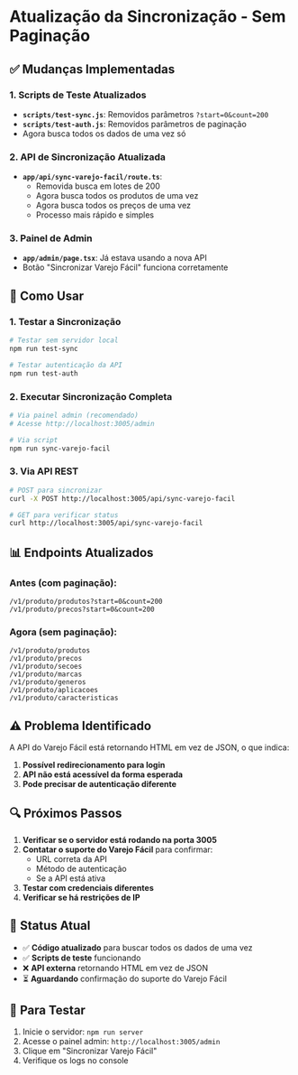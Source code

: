 # Atualização da Sincronização - Sem Paginação

## ✅ Mudanças Implementadas

### 1. Scripts de Teste Atualizados
- **`scripts/test-sync.js`**: Removidos parâmetros `?start=0&count=200`
- **`scripts/test-auth.js`**: Removidos parâmetros de paginação
- Agora busca todos os dados de uma vez só

### 2. API de Sincronização Atualizada
- **`app/api/sync-varejo-facil/route.ts`**: 
  - Removida busca em lotes de 200
  - Agora busca todos os produtos de uma vez
  - Agora busca todos os preços de uma vez
  - Processo mais rápido e simples

### 3. Painel de Admin
- **`app/admin/page.tsx`**: Já estava usando a nova API
- Botão "Sincronizar Varejo Fácil" funciona corretamente

## 🔧 Como Usar

### 1. Testar a Sincronização
```bash
# Testar sem servidor local
npm run test-sync

# Testar autenticação da API
npm run test-auth
```

### 2. Executar Sincronização Completa
```bash
# Via painel admin (recomendado)
# Acesse http://localhost:3005/admin

# Via script
npm run sync-varejo-facil
```

### 3. Via API REST
```bash
# POST para sincronizar
curl -X POST http://localhost:3005/api/sync-varejo-facil

# GET para verificar status
curl http://localhost:3005/api/sync-varejo-facil
```

## 📊 Endpoints Atualizados

### Antes (com paginação):
```
/v1/produto/produtos?start=0&count=200
/v1/produto/precos?start=0&count=200
```

### Agora (sem paginação):
```
/v1/produto/produtos
/v1/produto/precos
/v1/produto/secoes
/v1/produto/marcas
/v1/produto/generos
/v1/produto/aplicacoes
/v1/produto/caracteristicas
```

## ⚠️ Problema Identificado

A API do Varejo Fácil está retornando HTML em vez de JSON, o que indica:

1. **Possível redirecionamento para login**
2. **API não está acessível da forma esperada**
3. **Pode precisar de autenticação diferente**

## 🔍 Próximos Passos

1. **Verificar se o servidor está rodando na porta 3005**
2. **Contatar o suporte do Varejo Fácil** para confirmar:
   - URL correta da API
   - Método de autenticação
   - Se a API está ativa
3. **Testar com credenciais diferentes**
4. **Verificar se há restrições de IP**

## 📝 Status Atual

- ✅ **Código atualizado** para buscar todos os dados de uma vez
- ✅ **Scripts de teste** funcionando
- ❌ **API externa** retornando HTML em vez de JSON
- ⏳ **Aguardando** confirmação do suporte do Varejo Fácil

## 🚀 Para Testar

1. Inicie o servidor: `npm run server`
2. Acesse o painel admin: `http://localhost:3005/admin`
3. Clique em "Sincronizar Varejo Fácil"
4. Verifique os logs no console 
